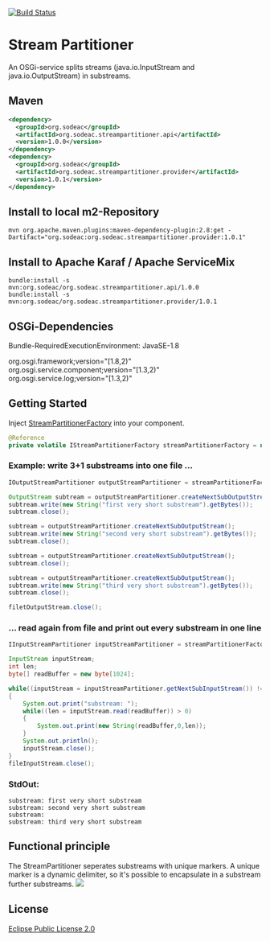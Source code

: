 [![Build Status](https://travis-ci.org/spalarus/osgi-sodeac-streampartitioner.svg?branch=master)](https://travis-ci.org/spalarus/osgi-sodeac-streampartitioner)
# Stream Partitioner
An OSGi-service splits streams (java.io.InputStream and java.io.OutputStream) in substreams.


## Maven

```xml
<dependency>
  <groupId>org.sodeac</groupId>
  <artifactId>org.sodeac.streampartitioner.api</artifactId>
  <version>1.0.0</version>
</dependency>
<dependency>
  <groupId>org.sodeac</groupId>
  <artifactId>org.sodeac.streampartitioner.provider</artifactId>
  <version>1.0.1</version>
</dependency>
```

## Install to local m2-Repository

```
mvn org.apache.maven.plugins:maven-dependency-plugin:2.8:get -Dartifact="org.sodeac:org.sodeac.streampartitioner.provider:1.0.1"
```

## Install to Apache Karaf / Apache ServiceMix

```
bundle:install -s mvn:org.sodeac/org.sodeac.streampartitioner.api/1.0.0
bundle:install -s mvn:org.sodeac/org.sodeac.streampartitioner.provider/1.0.1
```

## OSGi-Dependencies

Bundle-RequiredExecutionEnvironment: JavaSE-1.8

org.osgi.framework;version="[1.8,2)"<br>
org.osgi.service.component;version="[1.3,2)"<br>
org.osgi.service.log;version="[1.3,2)"<br>

## Getting Started

Inject [StreamPartitionerFactory](https://oss.sonatype.org/service/local/repositories/releases/archive/org/sodeac/org.sodeac.streampartitioner.api/1.0.0/org.sodeac.streampartitioner.api-1.0.0-javadoc.jar/!/org/sodeac/streampartitioner/api/IStreamPartitionerFactory.html) into your component.

```java
@Reference
private volatile IStreamPartitionerFactory streamPartitionerFactory = null;
```

### Example: write 3+1 substreams into one file ...

```java
IOutputStreamPartitioner outputStreamPartitioner = streamPartitionerFactory.newOutputStreamPartitioner(filetOutputStream);

OutputStream subtream = outputStreamPartitioner.createNextSubOutputStream();
subtream.write(new String("first very short substream").getBytes());
subtream.close();

subtream = outputStreamPartitioner.createNextSubOutputStream();
subtream.write(new String("second very short substream").getBytes());
subtream.close();

subtream = outputStreamPartitioner.createNextSubOutputStream();
subtream.close();

subtream = outputStreamPartitioner.createNextSubOutputStream();
subtream.write(new String("third very short substream").getBytes());
subtream.close();

filetOutputStream.close();
```

### ... read again from file and print out every substream in one line 

```java
IInputStreamPartitioner inputStreamPartitioner = streamPartitionerFactory.newInputStreamPartitioner(fileInputStream);

InputStream inputStream;
int len;
byte[] readBuffer = new byte[1024];

while((inputStream = inputStreamPartitioner.getNextSubInputStream()) != null)
{
	System.out.print("substream: ");
	while((len = inputStream.read(readBuffer)) > 0)
	{
		System.out.print(new String(readBuffer,0,len));
	}
	System.out.println();
	inputStream.close();
}
fileInputStream.close();
```

### StdOut:

```
substream: first very short substream
substream: second very short substream
substream: 
substream: third very short substream
```

## Functional principle

The StreamPartitioner seperates substreams with unique markers. A unique marker is a dynamic delimiter, so it's possible to encapsulate in a substream further substreams.
![](https://spalarus.github.io/images/StreamPartitionerUsage.svg)
## License
[Eclipse Public License 2.0](https://github.com/spalarus/osgi-sodeac-streampartitioner/blob/master/LICENSE)

